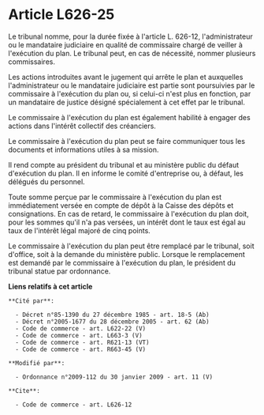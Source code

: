 # Article L626-25

Le tribunal nomme, pour la durée fixée à l'article L. 626-12, l'administrateur ou le mandataire judiciaire en qualité de
commissaire chargé de veiller à l'exécution du plan. Le tribunal peut, en cas de nécessité, nommer plusieurs commissaires. 

Les actions introduites avant le jugement qui arrête le plan et auxquelles l'administrateur ou le mandataire judiciaire est
partie sont poursuivies par le commissaire à l'exécution du plan ou, si celui-ci n'est plus en fonction, par un mandataire de
justice désigné spécialement à cet effet par le tribunal. 

Le commissaire à l'exécution du plan est également habilité à engager des actions dans l'intérêt collectif des créanciers. 

Le commissaire à l'exécution du plan peut se faire communiquer tous les documents et informations utiles à sa mission. 

Il rend compte au président du tribunal et au ministère public du défaut d'exécution du plan. Il en informe le comité
d'entreprise ou, à défaut, les délégués du personnel. 

Toute somme perçue par le commissaire à l'exécution du plan est immédiatement versée en compte de dépôt à la Caisse des
dépôts et consignations. En cas de retard, le commissaire à l'exécution du plan doit, pour les sommes qu'il n'a pas versées,
un intérêt dont le taux est égal au taux de l'intérêt légal majoré de cinq points. 

Le commissaire à l'exécution du plan peut être remplacé par le tribunal, soit d'office, soit à la demande du ministère
public. Lorsque le remplacement est demandé par le commissaire à l'exécution du plan, le président du tribunal statue par
ordonnance.

**Liens relatifs à cet article**

	**Cité par**:

	  - Décret n°85-1390 du 27 décembre 1985 - art. 18-5 (Ab)
	  - Décret n°2005-1677 du 28 décembre 2005 - art. 62 (Ab)
	  - Code de commerce - art. L622-22 (V)
	  - Code de commerce - art. L663-3 (V)
	  - Code de commerce - art. R621-13 (VT)
	  - Code de commerce - art. R663-45 (V)

	**Modifié par**:

	  - Ordonnance n°2009-112 du 30 janvier 2009 - art. 11 (V)

	**Cite**:

	  - Code de commerce - art. L626-12
